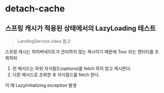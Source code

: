 # detach-cache

## 스프링 캐시가 적용된 상태에서의 LazyLoading 테스트

> LandingService.class 참고

스프링 캐시는 하이버네이트가 관리하지 않는 캐시이기 때문에
Tour 라는 엔티티를 조회하되
1. 한 메서드는 하위 자식필드(options)를 fetch 하지 않고 캐시한다.
2. 다른 메서드로 조회한 후 자식필드를 fetch 한다.

이 때 LazyInitializing exception 발생
